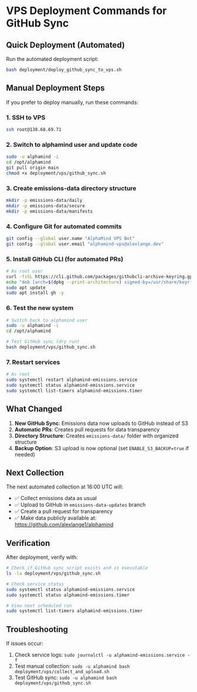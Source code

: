 # VPS Deployment Commands for GitHub Sync

## Quick Deployment (Automated)

Run the automated deployment script:
```bash
bash deployment/deploy_github_sync_to_vps.sh
```

## Manual Deployment Steps

If you prefer to deploy manually, run these commands:

### 1. SSH to VPS
```bash
ssh root@138.68.69.71
```

### 2. Switch to alphamind user and update code
```bash
sudo -u alphamind -i
cd /opt/alphamind
git pull origin main
chmod +x deployment/vps/github_sync.sh
```

### 3. Create emissions-data directory structure
```bash
mkdir -p emissions-data/daily
mkdir -p emissions-data/secure  
mkdir -p emissions-data/manifests
```

### 4. Configure Git for automated commits
```bash
git config --global user.name "AlphaMind VPS Bot"
git config --global user.email "alphamind-vps@alexlange.dev"
```

### 5. Install GitHub CLI (for automated PRs)
```bash
# As root user
curl -fsSL https://cli.github.com/packages/githubcli-archive-keyring.gpg | sudo dd of=/usr/share/keyrings/githubcli-archive-keyring.gpg
echo "deb [arch=$(dpkg --print-architecture) signed-by=/usr/share/keyrings/githubcli-archive-keyring.gpg] https://cli.github.com/packages stable main" | sudo tee /etc/apt/sources.list.d/github-cli.list > /dev/null
sudo apt update
sudo apt install gh -y
```

### 6. Test the new system
```bash
# Switch back to alphamind user
sudo -u alphamind -i
cd /opt/alphamind

# Test GitHub sync (dry run)
bash deployment/vps/github_sync.sh
```

### 7. Restart services
```bash
# As root
sudo systemctl restart alphamind-emissions.service
sudo systemctl status alphamind-emissions.service
sudo systemctl list-timers alphamind-emissions.timer
```

## What Changed

1. **New GitHub Sync**: Emissions data now uploads to GitHub instead of S3
2. **Automatic PRs**: Creates pull requests for data transparency  
3. **Directory Structure**: Creates `emissions-data/` folder with organized structure
4. **Backup Option**: S3 upload is now optional (set `ENABLE_S3_BACKUP=true` if needed)

## Next Collection

The next automated collection at 16:00 UTC will:
- ✅ Collect emissions data as usual
- ✅ Upload to GitHub in `emissions-data-updates` branch
- ✅ Create a pull request for transparency
- ✅ Make data publicly available at: https://github.com/alexlange1/alphamind

## Verification

After deployment, verify with:
```bash
# Check if GitHub sync script exists and is executable
ls -la deployment/vps/github_sync.sh

# Check service status
sudo systemctl status alphamind-emissions.service
sudo systemctl status alphamind-emissions.timer

# View next scheduled run
sudo systemctl list-timers alphamind-emissions.timer
```

## Troubleshooting

If issues occur:
1. Check service logs: `sudo journalctl -u alphamind-emissions.service -f`
2. Test manual collection: `sudo -u alphamind bash deployment/vps/collect_and_upload.sh`
3. Test GitHub sync: `sudo -u alphamind bash deployment/vps/github_sync.sh`
